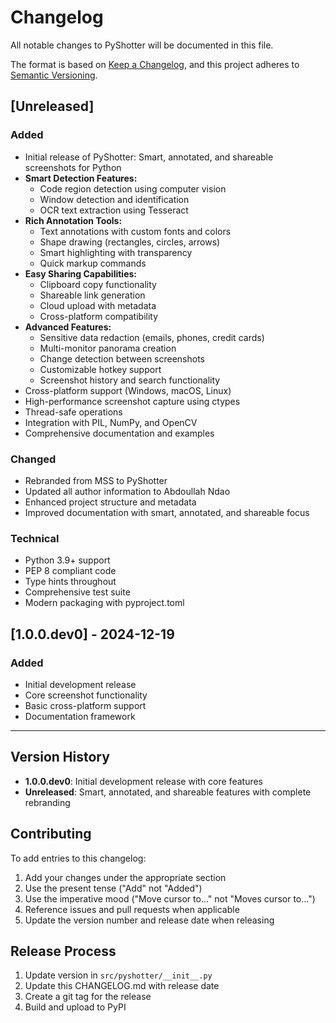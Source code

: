 # Changelog

All notable changes to PyShotter will be documented in this file.

The format is based on [Keep a Changelog](https://keepachangelog.com/en/1.0.0/),
and this project adheres to [Semantic Versioning](https://semver.org/spec/v2.0.0.html).

## [Unreleased]

### Added
- Initial release of PyShotter: Smart, annotated, and shareable screenshots for Python
- **Smart Detection Features:**
  - Code region detection using computer vision
  - Window detection and identification
  - OCR text extraction using Tesseract
- **Rich Annotation Tools:**
  - Text annotations with custom fonts and colors
  - Shape drawing (rectangles, circles, arrows)
  - Smart highlighting with transparency
  - Quick markup commands
- **Easy Sharing Capabilities:**
  - Clipboard copy functionality
  - Shareable link generation
  - Cloud upload with metadata
  - Cross-platform compatibility
- **Advanced Features:**
  - Sensitive data redaction (emails, phones, credit cards)
  - Multi-monitor panorama creation
  - Change detection between screenshots
  - Customizable hotkey support
  - Screenshot history and search functionality
- Cross-platform support (Windows, macOS, Linux)
- High-performance screenshot capture using ctypes
- Thread-safe operations
- Integration with PIL, NumPy, and OpenCV
- Comprehensive documentation and examples

### Changed
- Rebranded from MSS to PyShotter
- Updated all author information to Abdoullah Ndao
- Enhanced project structure and metadata
- Improved documentation with smart, annotated, and shareable focus

### Technical
- Python 3.9+ support
- PEP 8 compliant code
- Type hints throughout
- Comprehensive test suite
- Modern packaging with pyproject.toml

## [1.0.0.dev0] - 2024-12-19

### Added
- Initial development release
- Core screenshot functionality
- Basic cross-platform support
- Documentation framework

---

## Version History

- **1.0.0.dev0**: Initial development release with core features
- **Unreleased**: Smart, annotated, and shareable features with complete rebranding

## Contributing

To add entries to this changelog:

1. Add your changes under the appropriate section
2. Use the present tense ("Add" not "Added")
3. Use the imperative mood ("Move cursor to..." not "Moves cursor to...")
4. Reference issues and pull requests when applicable
5. Update the version number and release date when releasing

## Release Process

1. Update version in `src/pyshotter/__init__.py`
2. Update this CHANGELOG.md with release date
3. Create a git tag for the release
4. Build and upload to PyPI
